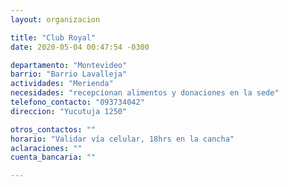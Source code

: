 ```yaml
---
layout: organizacion

title: "Club Royal"
date: 2020-05-04 00:47:54 -0300

departamento: "Montevideo"
barrio: "Barrio Lavalleja"
actividades: "Merienda"
necesidades: "recepcionan alimentos y donaciones en la sede"
telefono_contacto: "093734042"
direccion: "Yucutuja 1250"

otros_contactos: ""
horario: "Validar vía celular, 18hrs en la cancha"
aclaraciones: ""
cuenta_bancaria: ""

---
```

